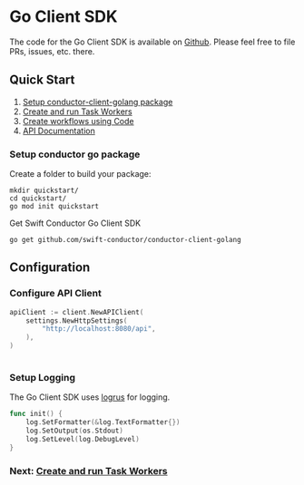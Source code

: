 # Go Client SDK

The code for the Go Client SDK is available on [Github](https://github.com/swift-conductor/conductor-client-golang). Please feel free to file PRs, issues, etc. there.


## Quick Start

1. [Setup conductor-client-golang package](#Setup-conductor-client-golang-package)
2. [Create and run Task Workers](https://github.com/swift-conductor/conductor-client-golang/blob/main/workers_sdk.md)
3. [Create workflows using Code](https://github.com/swift-conductor/conductor-client-golang/blob/main/workflow_sdk.md)
4. [API Documentation](https://github.com/swift-conductor/conductor-client-golang/blob/main/docs/)
   
### Setup conductor go package

Create a folder to build your package:
```shell
mkdir quickstart/
cd quickstart/
go mod init quickstart
```

Get Swift Conductor Go Client SDK

```shell
go get github.com/swift-conductor/conductor-client-golang
```
## Configuration

### Configure API Client

```go
apiClient := client.NewAPIClient(
    settings.NewHttpSettings(
        "http://localhost:8080/api",
    ),
)
	
```

### Setup Logging

The Go Client SDK uses [logrus](https://github.com/sirupsen/logrus) for logging.

```go
func init() {
	log.SetFormatter(&log.TextFormatter{})
	log.SetOutput(os.Stdout)
	log.SetLevel(log.DebugLevel)
}
```

### Next: [Create and run Task Workers](https://github.com/swift-conductor/conductor-client-golang/blob/main/workers_sdk.md)